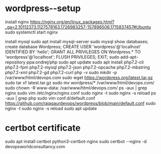 # wordpress--setup



install nginx https://nginx.org/en/linux_packages.html?_ga=2.10112373.1127578163.1726983257-157896506.1715837457#Ubuntu
sudo systemctl start nginx

install mysql
sudo apt install mysql-server
sudo mysql
show databases;
create database Wordpress;
CREATE USER 'wordpress'@'localhost' IDENTIFIED BY 'hello';
GRANT ALL PRIVILEGES ON Wordpress.* TO 'wordpress'@'localhost';
FLUSH PRIVILEGES;
EXIT;
sudo add-apt-repository ppa:ondrej/php
sudo apt update
sudo apt install php7.2-cli php7.2-fpm php7.2-mysql php7.2-json php7.2-opcache php7.2-mbstring php7.2-xml php7.2-gd php7.2-curl
php -v
sudo mkdir -p /var/www/html/devops.com
sudo wget https://wordpress.org/latest.tar.gz
sudo tar xf latest.tar.gz
sudo mv wordpress/* /var/www/html/devops.com/
sudo chown -R www-data: /var/www/html/devops.com/
ps -aux | grep nginx
sudo vim /etc/nginx/nginx.conf
sudo nginx -t
sudo nginx -s reload
ps -aux | grep php
sudo vim conf.d/default.conf
https://github.com/rajagaurdevops/wordpress/blob/main/default.conf
sudo nginx -t
sudo nginx -s reload
sudo apt update
# certbot certificate
sudo apt install certbot python3-certbot-nginx
sudo certbot --nginx -d devopsworldconsultancy.com